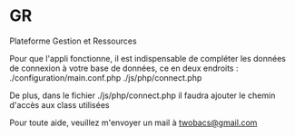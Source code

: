 # GR
Plateforme Gestion et Ressources

Pour que l'appli fonctionne, il est indispensable de compléter les données de connexion à votre base de données, ce en deux endroits :
./configuration/main.conf.php
./js/php/connect.php

De plus, dans le fichier ./js/php/connect.php il faudra ajouter le chemin d'accès aux class utilisées

Pour toute aide, veuillez m'envoyer un mail à twobacs@gmail.com

